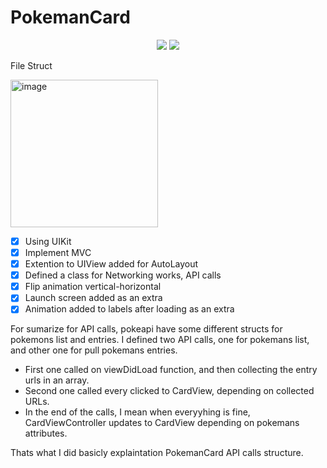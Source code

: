 # PokemanCard

<p align="center">
  
  <img src="https://im4.ezgif.com/tmp/ezgif-4-d2ddaf0d65.gif">
  <img src="https://im4.ezgif.com/tmp/ezgif-4-90d2843f63.gif">

  
  
  
</p>

File Struct 

<img width="236" alt="image" src="https://user-images.githubusercontent.com/96667197/157137376-86402edb-da60-4969-80d0-43b2b0c9afc2.png">


- [x] Using UIKit
- [x] Implement MVC
- [x] Extention to UIView added for AutoLayout
- [x] Defined a class for Networking works, API calls 
- [x] Flip animation vertical-horizontal
- [x] Launch screen added as an extra
- [x] Animation added to labels after loading as an extra

For sumarize for API calls, pokeapi have some different structs for pokemons list and entries. 
I defined two API calls, one for pokemans list, and other one for pull pokemans entries.

- First one called on viewDidLoad function, and then collecting the entry urls in an array.
- Second one called every clicked to CardView, depending on collected URLs.
- In the end of the calls, I mean when everyyhing is fine, CardViewController updates to CardView depending on pokemans attributes.

Thats what I did basicly explaintation PokemanCard API calls structure.
